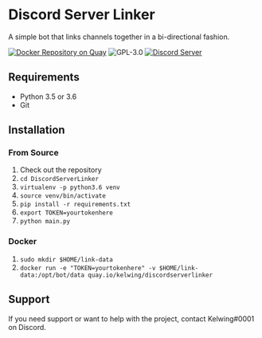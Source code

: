 # Discord Server Linker
A simple bot that links channels together in a bi-directional fashion.

[![Docker Repository on Quay](https://quay.io/repository/kelwing/discordserverlinker/status "Docker Repository on Quay")](https://quay.io/repository/kelwing/discordserverlinker)
![GPL-3.0](https://img.shields.io/github/license/Kelwing/DiscordLinkerBot.svg)
[![Discord Server](https://img.shields.io/discord/194533269180514305.svg)](https://discord.gg/xmvACvn)

## Requirements
* Python 3.5 or 3.6
* Git

## Installation

### From Source
1. Check out the repository
2. `cd DiscordServerLinker`
3. `virtualenv -p python3.6 venv`
4. `source venv/bin/activate`
5. `pip install -r requirements.txt`
6. `export TOKEN=yourtokenhere`
7. `python main.py`

### Docker
1. `sudo mkdir $HOME/link-data`
2. `docker run -e "TOKEN=yourtokenhere" -v $HOME/link-data:/opt/bot/data quay.io/kelwing/discordserverlinker`

## Support
If you need support or want to help with the project, contact Kelwing#0001 on Discord. 